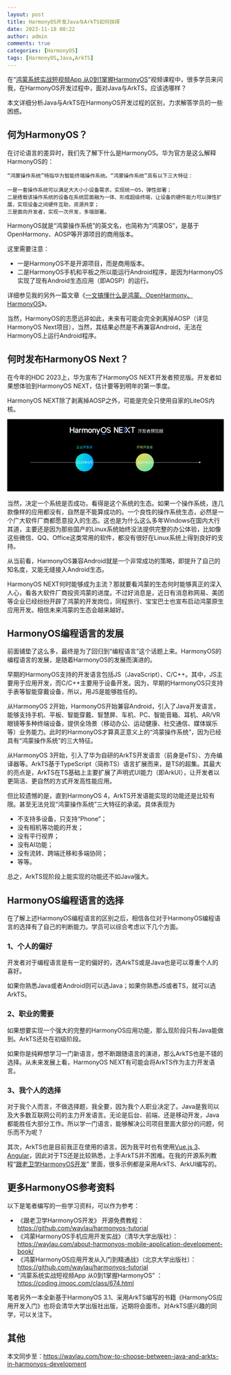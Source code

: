 ```yaml
---
layout: post
title: HarmonyOS开发Java与ArkTS如何抉择
date: 2023-11-18 00:22
author: admin
comments: true
categories: [HarmonyOS]
tags: [HarmonyOS,Java,ArkTS]
---
```


在“[鸿蒙系统实战短视频App 从0到1掌握HarmonyOS](https://coding.imooc.com/class/674.html)”视频课程中，很多学员来问我，在HarmonyOS开发过程中，面对Java与ArkTS，应该选哪样？

本文详细分析Java与ArkTS在HarmonyOS开发过程的区别，力求解答学员的一些困惑。

<!-- more -->



## 何为HarmonyOS？

在讨论语言的差异时，我们先了解下什么是HarmonyOS。华为官方是这么解释HarmonyOS的：

```
“鸿蒙操作系统”特指华为智能终端操作系统。“鸿蒙操作系统”具有以下三大特征：

一是一套操作系统可以满足大大小小设备需求，实现统一OS，弹性部署；
二是搭载该操作系统的设备在系统层面融为一体、形成超级终端，让设备的硬件能力可以弹性扩展，实现设备之间硬件互助，资源共享；
三是面向开发者，实现一次开发，多端部署。
```


HarmonyOS就是“鸿蒙操作系统”的英文名，也简称为“鸿蒙OS”，是基于 OpenHarmony、AOSP等开源项目的商用版本。

这里需要注意：

* 一是HarmonyOS不是开源项目，而是商用版本。
* 二是HarmonyOS手机和平板之所以能运行Android程序，是因为HarmonyOS 实现了现有Android生态应用（即AOSP）的运行。


详细参见我的另外一篇文章《[一文搞懂什么是鸿蒙、OpenHarmony、HarmonyOS](https://waylau.com/what-is-harmonyos/)》。


当然，HarmonyOS的志愿远非如此，未来有可能会完全剥离掉AOSP（详见HarmonyOS Next项目），当然，其结果必然是不再兼容Android，无法在HarmonyOS上运行Android程序。


## 何时发布HarmonyOS Next？

在今年的HDC 2023上，华为宣布了HarmonyOS NEXT开发者预览版。开发者如果想体验到HarmonyOS NEXT，估计要等到明年的第一季度。

HarmonyOS NEXT除了剥离掉AOSP之外，可能是完全只使用自家的LiteOS内核。


![](../images/post/20231118-harmonyos-next.png)


当然，决定一个系统是否成功，看得是这个系统的生态。如果一个操作系统，连几款像样的应用都没有，自然是不能算成功的。一个良性的操作系统生态，必然是一个广大软件厂商都愿意投入的生态。这也是为什么这么多年Windows在国内大行其道，主要还是因为那些国产的Linux系统始终没法提供完整的办公体验，比如像这些微信、QQ、Office这类常用的软件，都没有很好在Linux系统上得到良好的支持。

从当前看，HarmonyOS兼容Android就是一个非常成功的策略，即提升了自己的知名度，又能无缝接入Android生态。

HarmonyOS NEXT何时能够成为主流？那就要看鸿蒙的生态何时能够真正的深入人心，看各大软件厂商投资鸿蒙的进度。不过好消息是，近日有消息称网易、美团等企业已经纷纷开辟了鸿蒙的开发岗位，同程旅行、宝宝巴士也宣布启动鸿蒙原生应用开发。相信未来鸿蒙的生态会越来越好。


## HarmonyOS编程语言的发展

前面铺垫了这么多，最终是为了回归到“编程语言”这个话题上来。HarmonyOS的编程语言的发展，是随着HarmonyOS的发展而演进的。

早期的HarmonyOS支持的开发语言包括JS（JavaScript）、C/C++。其中，JS主要用于应用开发，而C/C++主要用于设备开发。因为，早期的HarmonyOS只支持手表等智能穿戴设备，所以，用JS是能够胜任的。

从HarmonyOS 2开始，HarmonyOS开始兼容Android，引入了Java开发语言，能够支持手机、平板、智能穿戴、智慧屏、车机、PC、智能音箱、耳机、AR/VR眼镜等多种终端设备，提供全场景（移动办公、运动健康、社交通信、媒体娱乐等）业务能力。此时的HarmonyOS才算真正意义上的“鸿蒙操作系统”，因为已经具有“鸿蒙操作系统”的三大特征。


从HarmonyOS 3开始，引入了华为自研的ArkTS开发语言（前身是eTS）、方舟编译器等。ArkTS基于TypeScript（简称TS）语言扩展而来，是TS的超集。其最大的亮点是，ArkTS在TS基础上主要扩展了声明式UI能力（即ArkUI），让开发者以更简洁、更自然的方式开发高性能应用。


但比较遗憾的是，直到HarmonyOS 4，ArkTS开发语能实现的功能还是比较有限。甚至无法兑现“鸿蒙操作系统”三大特征的承诺。具体表现为

* 不支持多设备，只支持“Phone”；
* 没有相机等功能的开发；
* 没有平行视界；
* 没有AI功能；
* 没有流转、跨端迁移和多端协同；
* 等等。

总之，ArkTS现阶段上能实现的功能还不如Java强大。


## HarmonyOS编程语言的选择

在了解上述HarmonyOS编程语言的区别之后，相信各位对于HarmonyOS编程语言的选择有了自己的判断能力。学员可以综合考虑以下几个方面。


### 1、个人的偏好

开发者对于编程语言是有一定的偏好的，选ArkTS或是Java也是可以尊重个人的喜好。

如果你熟悉Java或者Android则可以选Java；如果你熟悉JS或者TS，就可以选ArkTS。



### 2、职业的需要

如果想要实现一个强大的完整的HarmonyOS应用功能，那么现阶段只有Java能做到。ArkTS还处在初级阶段。

如果你是纯粹想学习一门新语言，想不断跟随语言的演进，那么ArkTS也是不错的选择。从未来发展上看，HarmonyOS NEXT有可能会将ArkTS作为主力开发语言。




### 3、我个人的选择

对于我个人而言，不做选择题，我全要，因为我个人职业决定了。Java是我司以及大多数互联网公司的主力开发语言。无论是后台、前端、还是移动开发，Java都能胜任大部分工作。所以学一门语言，能够解决公司项目里面大部分的问题，何乐而不为呢？

其次，ArkTS也是目前我正在使用的语言。因为我平时也有使用[Vue.js 3](https://waylau.com/about-vuejs-enterprise-application-development)、[Angular](https://github.com/waylau/angular-enterprise-application-development-samples)，因此对于TS还是比较熟悉，上手ArkTS并不困难。在我的开源系列教程“[跟老卫学HarmonyOS开发](https://github.com/waylau/harmonyos-tutorial)” 里面，很多示例都是采用ArkTS、ArkUI编写的。



## 更多HarmonyOS参考资料

以下是笔者编写的一些学习资料，可以作为参考：

* 《跟老卫学HarmonyOS开发》 开源免费教程：<https://github.com/waylau/harmonyos-tutorial>
* 《鸿蒙HarmonyOS手机应用开发实战》（清华大学出版社）：<https://waylau.com/about-harmonyos-mobile-application-development-book/>
* 《鸿蒙HarmonyOS应用开发从入门到精通战》（北京大学出版社）：<https://github.com/waylau/harmonyos-tutorial>
* “鸿蒙系统实战短视频App 从0到1掌握HarmonyOS” ：<https://coding.imooc.com/class/674.html>


笔者另外一本全新基于HarmonyOS 3.1、采用ArkTS编写的书籍《HarmonyOS应用开发入门》也将会清华大学出版社出版，近期将会面市。对ArkTS感兴趣的同学，可以关注下。

## 其他

本文同步至：<https://waylau.com/how-to-choose-between-java-and-arkts-in-harmonyos-development>